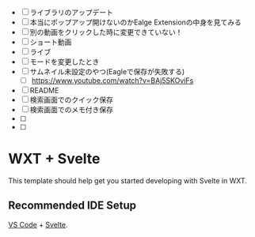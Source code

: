 - [ ] ライブラリのアップデート
- [ ] 本当にポップアップ開けないのかEalge Extensionの中身を見てみる
- [ ] 別の動画をクリックした時に変更できていない！
- [ ] ショート動画
- [ ] ライブ
- [ ] モードを変更したとき
- [ ] サムネイル未設定のやつ(Eagleで保存が失敗する)
  - [ ] https://www.youtube.com/watch?v=BAj5SKOviFs
- [ ] README
- [ ] 検索画面でのクイック保存
- [ ] 検索画面でのメモ付き保存
- [ ] 
- [ ] 

# WXT + Svelte

This template should help get you started developing with Svelte in WXT.

## Recommended IDE Setup

[VS Code](https://code.visualstudio.com/) + [Svelte](https://marketplace.visualstudio.com/items?itemName=svelte.svelte-vscode).
